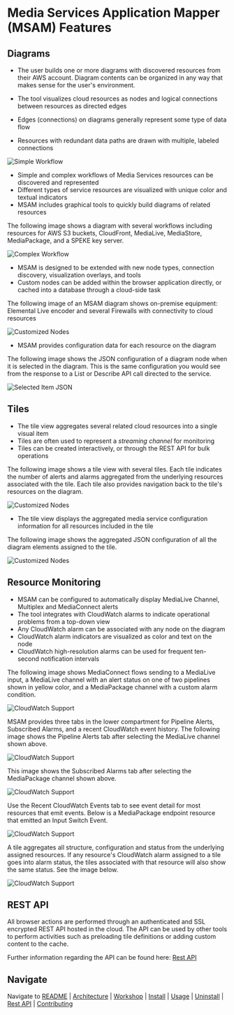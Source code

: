 # Media Services Application Mapper (MSAM) Features

## Diagrams

* The user builds one or more diagrams with discovered resources from their AWS account. Diagram contents can be organized in any way that makes sense for the user's environment.

* The tool visualizes cloud resources as nodes and logical connections between resources as directed edges

* Edges (connections) on diagrams generally represent some type of data flow

* Resources with redundant data paths are drawn with multiple, labeled connections

![Simple Workflow](images/diagram-nodes-edges.png)
 
* Simple and complex workflows of Media Services resources can be discovered and represented
* Different types of service resources are visualized with unique color and textual indicators
* MSAM includes graphical tools to quickly build diagrams of related resources

The following image shows a diagram with several workflows including resources for AWS S3 buckets, CloudFront, MediaLive, MediaStore, MediaPackage, and a SPEKE key server.

![Complex Workflow](images/diagram-complex.png)

* MSAM is designed to be extended with new node types, connection discovery, visualization overlays, and tools
* Custom nodes can be added within the browser application directly, or cached into a database through a cloud-side task

The following image of an MSAM diagram shows on-premise equipment: Elemental Live encoder and several Firewalls with connectivity to cloud resources

![Customized Nodes](images/custom-nodes.jpeg)

* MSAM provides configuration data for each resource on the diagram

The following image shows the JSON configuration of a diagram node when it is selected in the diagram. This is the same configuration you would see from the response to a List or Describe API call directed to the service.

![Selected Item JSON](images/selected-item-json.jpeg)

## Tiles

* The tile view aggregates several related cloud resources into a single visual item
* Tiles are often used to represent a _streaming channel_ for monitoring
* Tiles can be created interactively, or through the REST API for bulk operations

The following image shows a tile view with several tiles. Each tile indicates the number of alerts and alarms aggregated from the underlying resources associated with the tile. Each tile also provides navigation back to the tile's resources on the diagram.

![Customized Nodes](images/channel-tiles.png)

* The tile view displays the aggregated media service configuration information for all resources included in the tile

The following image shows the aggregated JSON configuration of all the diagram elements assigned to the tile.

![Customized Nodes](images/channel-tile-json.jpeg)

## Resource Monitoring

* MSAM can be configured to automatically display MediaLive Channel, Multiplex and MediaConnect alerts
* The tool integrates with CloudWatch alarms to indicate operational problems from a top-down view
* Any CloudWatch alarm can be associated with any node on the diagram
* CloudWatch alarm indicators are visualized as color and text on the node
* CloudWatch high-resolution alarms can be used for frequent ten-second notification intervals

The following image shows MediaConnect flows sending to a MediaLive input, a MediaLive channel with an alert status on one of two pipelines shown in yellow color, and a MediaPackage channel with a custom alarm condition.

![CloudWatch Support](images/cloudwatch-diagram.png)

MSAM provides three tabs in the lower compartment for Pipeline Alerts, Subscribed Alarms, and a recent CloudWatch event history. The following image shows the Pipeline Alerts tab after selecting the MediaLive channel shown above.

![CloudWatch Support](images/pipeline-alerts-tab.png)

This image shows the Subscribed Alarms tab after selecting the MediaPackage channel shown above.

![CloudWatch Support](images/subscribed-alarms-tab.png)

Use the Recent CloudWatch Events tab to see event detail for most resources that emit events. Below is a MediaPackage endpoint resource that emitted an Input Switch Event.

![CloudWatch Support](images/recent-cloudwatch-events.png)

A tile aggregates all structure, configuration and status from the underlying assigned resources. If any resource's CloudWatch alarm assigned to a tile goes into alarm status, the tiles associated with that resource will also show the same status. See the image below.

![CloudWatch Support](images/alarm-channel-tiles.png)

## REST API

All browser actions are performed through an authenticated and SSL encrypted REST API hosted in the cloud. The API can be used by other tools to perform activities such as preloading tile definitions or adding custom content to the cache.

Further information regarding the API can be found here: [Rest API](REST_API.md)

## Navigate

Navigate to [README](../README.md) | [Architecture](ARCHITECTURE.md) | [Workshop](WORKSHOP.md) | [Install](INSTALL.md) | [Usage](USAGE.md) | [Uninstall](UNINSTALL.md) | [Rest API](REST_API.md) | [Contributing](../CONTRIBUTING.md)
